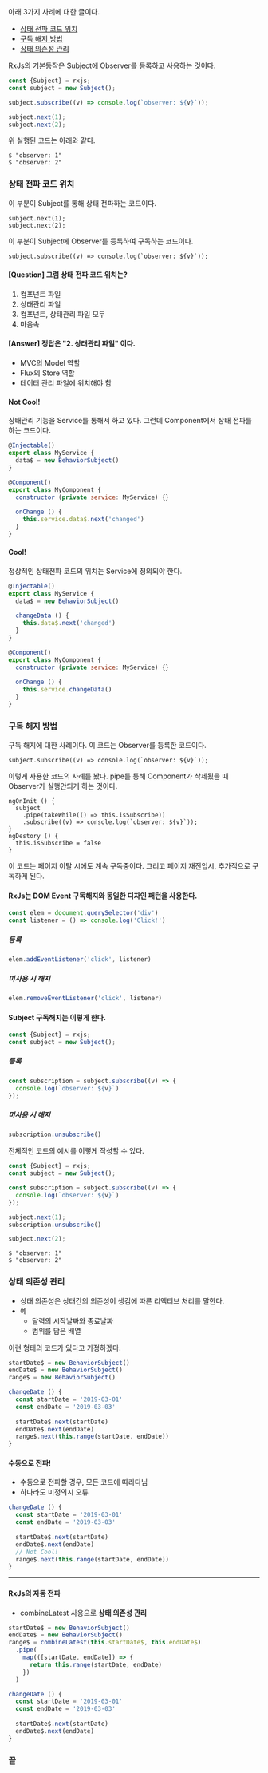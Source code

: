 아래 3가지 사례에 대한 글이다.
- [상태 전파 코드 위치](#상태-전파-코드-위치)
- [구독 해지 방법](#구독-해지-방법)
- [상태 의존성 관리](#상태-의존성-관리)

RxJs의 기본동작은 Subject에 Observer를 등록하고 사용하는 것이다.
```js
const {Subject} = rxjs;
const subject = new Subject();

subject.subscribe((v) => console.log(`observer: ${v}`));

subject.next(1);
subject.next(2);
```
위 실행된 코드는 아래와 같다.
```
$ "observer: 1"
$ "observer: 2"
```

### 상태 전파 코드 위치
이 부분이 Subject를 통해 상태 전파하는 코드이다.
```
subject.next(1);
subject.next(2);
```
이 부분이 Subject에 Observer를 등록하여 구독하는 코드이다.
```
subject.subscribe((v) => console.log(`observer: ${v}`));
```

#### [Question] 그럼 상태 전파 코드 위치는?
1. 컴포넌트 파일
2. 상태관리 파일
3. 컴포넌트, 상태관리 파일 모두
4. 마음속

#### [Answer] 정답은 "2. 상태관리 파일" 이다.
- MVC의 Model 역할
- Flux의 Store 역할
- 데이터 관리 파일에 위치해야 함

#### Not Cool!
상태관리 기능을 Service를 통해서 하고 있다. 그런데 Component에서 상태 전파를 하는 코드이다. 
```js
@Injectable()
export class MyService {
  data$ = new BehaviorSubject()
}
```
```js
@Component()
export class MyComponent {
  constructor (private service: MyService) {}
  
  onChange () {
    this.service.data$.next('changed')
  }
}
```

#### Cool!
정상적인 상태전파 코드의 위치는 Service에 정의되야 한다.
```js
@Injectable()
export class MyService {
  data$ = new BehaviorSubject()
  
  changeData () {
    this.data$.next('changed')
  }
}
```
```js
@Component()
export class MyComponent {
  constructor (private service: MyService) {}
  
  onChange () {
    this.service.changeData()
  }
}
```

### 구독 해지 방법
구독 해지에 대한 사례이다. 이 코드는 Observer를 등록한 코드이다.
```
subject.subscribe((v) => console.log(`observer: ${v}`));
```
이렇게 사용한 코드의 사례를 봤다. pipe를 통해 Component가 삭제됬을 때 Observer가 실행안되게 하는 것이다.
```
ngOnInit () {
  subject
    .pipe(takeWhile(() => this.isSubscribe))
    .subscribe((v) => console.log(`observer: ${v}`));
}
ngDestory () {
  this.isSubscribe = false
}
```
이 코드는 페이지 이탈 시에도 계속 구독중이다. 그리고 페이지 재진입시, 추가적으로 구독하게 된다.

#### RxJs는 DOM Event 구독해지와 동일한 디자인 패턴을 사용한다.
```js
const elem = document.querySelector('div')
const listener = () => console.log('Click!')
```
##### 등록
```js
elem.addEventListener('click', listener)
```
##### 미사용 시 해지
```js
elem.removeEventListener('click', listener)
```

#### Subject 구독해지는 이렇게 한다.
```js
const {Subject} = rxjs;
const subject = new Subject();
```
##### 등록
```js
const subscription = subject.subscribe((v) => {
  console.log(`observer: ${v}`)
});
```
##### 미사용 시 해지
```js
subscription.unsubscribe()
```

전체적인 코드의 예시를 이렇게 작성할 수 있다.
```js
const {Subject} = rxjs;
const subject = new Subject();

const subscription = subject.subscribe((v) => {
  console.log(`observer: ${v}`)
});

subject.next(1);
subscription.unsubscribe()

subject.next(2);
```
```
$ "observer: 1"
$ "observer: 2"
```

### 상태 의존성 관리
- 상태 의존성은 상태간의 의존성이 생김에 따른 리엑티브 처리를 말한다.
- 예
  - 달력의 시작날짜와 종료날짜
  - 범위를 담은 배열

이런 형태의 코드가 있다고 가정하겠다.
```js
startDate$ = new BehaviorSubject()
endDate$ = new BehaviorSubject()
range$ = new BehaviorSubject()
```
```js
changeDate () {
  const startDate = '2019-03-01'
  const endDate = '2019-03-03'
  
  startDate$.next(startDate)
  endDate$.next(endDate)
  range$.next(this.range(startDate, endDate))
}
```

#### 수동으로 전파!
- 수동으로 전파할 경우, 모든 코드에 따라다님
- 하나라도 미정의시 오류
```js
changeDate () {
  const startDate = '2019-03-01'
  const endDate = '2019-03-03'
  
  startDate$.next(startDate)
  endDate$.next(endDate)
  // Not Cool!
  range$.next(this.range(startDate, endDate))
}
```
---

#### RxJs의 자동 전파
- combineLatest 사용으로 **상태 의존성 관리**
```js
startDate$ = new BehaviorSubject()
endDate$ = new BehaviorSubject()
range$ = combineLatest(this.startDate$, this.endDate$)
  .pipe(
    map(([startDate, endDate]) => {
      return this.range(startDate, endDate)
    })
  )
```
```js
changeDate () {
  const startDate = '2019-03-01'
  const endDate = '2019-03-03'
  
  startDate$.next(startDate)
  endDate$.next(endDate)
}
```

### 끝
